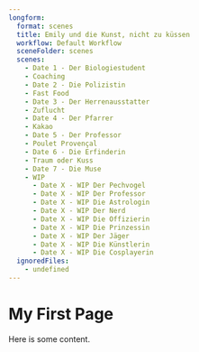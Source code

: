 ```yaml
---
longform:
  format: scenes
  title: Emily und die Kunst, nicht zu küssen
  workflow: Default Workflow
  sceneFolder: scenes
  scenes:
    - Date 1 - Der Biologiestudent
    - Coaching
    - Date 2 - Die Polizistin
    - Fast Food
    - Date 3 - Der Herrenausstatter
    - Zuflucht
    - Date 4 - Der Pfarrer
    - Kakao
    - Date 5 - Der Professor
    - Poulet Provençal
    - Date 6 - Die Erfinderin
    - Traum oder Kuss
    - Date 7 - Die Muse
    - WIP
      - Date X - WIP Der Pechvogel
      - Date X - WIP Der Professor
      - Date X - WIP Die Astrologin
      - Date X - WIP Der Nerd
      - Date X - WIP Die Offizierin
      - Date X - WIP Die Prinzessin
      - Date X - WIP Der Jäger
      - Date X - WIP Die Künstlerin
      - Date X - WIP Die Cosplayerin
  ignoredFiles:
    - undefined
---
```

# My First Page

Here is some content.